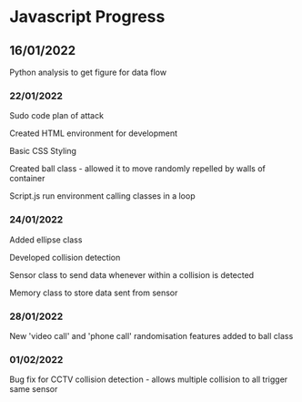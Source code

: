 # Javascript Progress

## 16/01/2022

Python analysis to get figure for data flow

### 22/01/2022

Sudo code plan of attack

Created HTML environment for development

Basic CSS Styling

Created ball class - allowed it to move randomly repelled by walls of container

Script.js run environment calling classes in a loop

### 24/01/2022

Added ellipse class

Developed collision detection

Sensor class to send data whenever within a collision is detected

Memory class to store data sent from sensor

### 28/01/2022

New 'video call' and 'phone call' randomisation features added to ball class

### 01/02/2022

Bug fix for CCTV collision detection - allows multiple collision to all trigger same sensor
